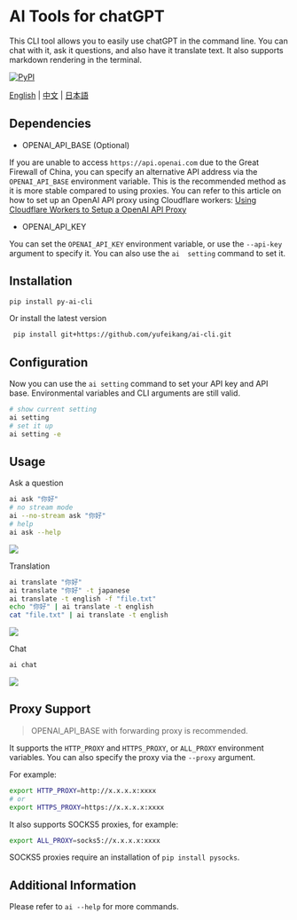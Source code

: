 

# AI Tools for chatGPT

This CLI tool allows you to easily use chatGPT in the command line. You can chat with it, ask it questions, and also have it 
translate text. It also supports markdown rendering in the terminal.

[![PyPI](https://img.shields.io/pypi/v/py-ai-cli?logo=python&logoColor=%23cccccc)](https://pypi.org/project/py-ai-ali)

[English](README.md) | [中文](README_zh.md) | [日本語](README_ja.md)

## Dependencies

* OPENAI_API_BASE (Optional)

If you are unable to access `https://api.openai.com` due to the Great Firewall of China, you can specify an alternative API address 
via the `OPENAI_API_BASE` environment variable. This is the recommended method as it is more stable compared to using proxies. You 
can refer to this article on how to set up an OpenAI API proxy using Cloudflare workers: [Using Cloudflare Workers to Setup a OpenAI 
API Proxy](https://github.com/noobnooc/noobnooc/discussions/9)

* OPENAI_API_KEY

You can set the `OPENAI_API_KEY` environment variable, or use the `--api-key` argument to specify it. You can also use the `ai 
setting` command to set it.

## Installation

```bash
pip install py-ai-cli
```

Or install the latest version

```bash
 pip install git+https://github.com/yufeikang/ai-cli.git    
```

## Configuration

Now you can use the `ai setting` command to set your API key and API base. Environmental variables and CLI arguments are still valid.

```bash
# show current setting
ai setting
# set it up
ai setting -e
```

## Usage

Ask a question

```bash
ai ask "你好"
# no stream mode
ai --no-stream ask "你好"
# help
ai ask --help
```

![](./assets/video/ask.gif)

Translation

```bash
ai translate "你好"
ai translate "你好" -t japanese
ai translate -t english -f "file.txt"
echo "你好" | ai translate -t english
cat "file.txt" | ai translate -t english
```

![](./assets/video/translate.gif)

Chat

```bash
ai chat
```

![](./assets/video/chat.gif)

## Proxy Support

> OPENAI_API_BASE with forwarding proxy is recommended.

It supports the `HTTP_PROXY` and `HTTPS_PROXY`, or `ALL_PROXY` environment variables. You can also specify the proxy via the 
`--proxy` argument.

For example:

```bash
export HTTP_PROXY=http://x.x.x.x:xxxx
# or
export HTTPS_PROXY=https://x.x.x.x:xxxx
```

It also supports SOCKS5 proxies, for example:

```bash
export ALL_PROXY=socks5://x.x.x.x:xxxx
```

SOCKS5 proxies require an installation of `pip install pysocks`.

## Additional Information

Please refer to `ai --help` for more commands.